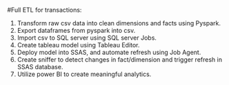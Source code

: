 #Full ETL for transactions:

1. Transform raw csv data into clean dimensions and facts using Pyspark.
2. Export dataframes from pyspark into csv.
3. Import csv to SQL server using SQL server Jobs.
4. Create tableau model using Tableau Editor.
5. Deploy model into SSAS, and automate refresh using Job Agent.
6. Create sniffer to detect changes in fact/dimension and trigger refresh in SSAS database.
7. Utilize power BI to create meaningful analytics.